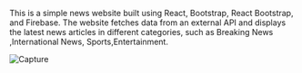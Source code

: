 This is a simple news website built using React, Bootstrap, React Bootstrap, and Firebase. The website fetches data from an external API and displays the latest news articles in different categories, such as Breaking News ,International News, Sports,Entertainment.

![Capture](https://user-images.githubusercontent.com/80273287/226199926-0a934a35-237f-4d99-8638-bf4de716becc.PNG)
